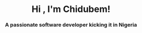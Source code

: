 <h1 align="center">Hi  , I'm Chidubem!</h1>
<h3 align="center">A passionate software developer kicking it in Nigeria</h3>


